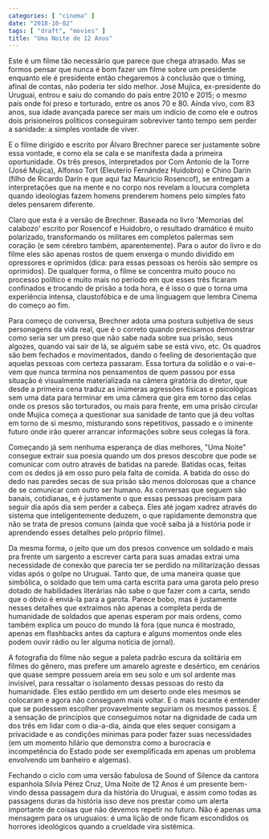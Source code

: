 ```yaml
---
categories: [ "cinema" ]
date: "2018-10-02"
tags: [ "draft", "movies" ]
title: "Uma Noite de 12 Anos"
---
```

Este é um filme tão necessário que parece que chega atrasado. Mas se
formos pensar que nunca é bom fazer um filme sobre um presidente enquanto
ele é presidente então chegaremos à conclusão que o timing, afinal
de contas, não poderia ter sido melhor. José Mujica, ex-presidente do
Uruguai, entrou e saiu do comando do país entre 2010 e 2015; o mesmo
país onde foi preso e torturado, entre os anos 70 e 80. Ainda vivo,
com 83 anos, sua idade avançada parece ser mais um indício de como
ele e outros dois prisioneiros políticos conseguiram sobreviver tanto
tempo sem perder a sanidade: a simples vontade de viver.

E o filme dirigido e escrito por Álvaro Brechner parece ser justamente
sobre essa vontade, e como ela se cala e se manifesta dada a primeira
oportunidade. Os três presos, interpretados por Com Antonio de la Torre
(José Mujica), Alfonso Tort (Eleuterio Fernández Huidobro) e Chino
Darín (filho de Ricardo Darín e que aqui faz Mauricio Rosencof),
se entregam a interpretações que na mente e no corpo nos revelam a
loucura completa quando ideologias fazem homens prenderem homens pelo
simples fato deles pensarem diferente.

Claro que esta é a versão de Brechner. Baseada no livro 'Memorias del
calabozo' escrito por Rosencof e Huidobro, o resultado dramático é
muito polarizado, transformando os militares em completos palermas sem
coração (e sem cérebro também, aparentemente). Para o autor do livro
e do filme eles são apenas rostos de quem enxerga o mundo dividido em
opressores e oprimidos (dica: para essas pessoas os heróis são sempre
os oprimidos). De qualquer forma, o filme se concentra muito pouco no
processo político e muito mais no período em que esses três ficaram
confinados e trocando de prisão a toda hora, e é isso o que o torna
uma experiência intensa, claustofóbica e de uma linguagem que lembra
Cinema do começo ao fim.

Para começo de conversa, Brechner adota uma postura subjetiva de
seus personagens da vida real, que é o correto quando precisamos
demonstrar como seria ser um preso que não sabe nada sobre sua prisão,
seus algozes, quando vai sair de lá, se alguém sabe se está vivo,
etc. Os quadros são bem fechados e movimentados, dando o feeling de
desorientação que aquelas pessoas com certeza passaram. Essa tortura da
solidão e o vai-e-vem que nunca termina nos pensamentos de quem passou
por essa situação é visualmente materializada na câmera giratória
do diretor, que desde a primeira cena traduz as inúmeras agressões
físicas e psicológicas sem uma data para terminar em uma câmera que
gira em torno das celas onde os presos são torturados, ou mais para
frente, em uma prisão circular onde Mujica começa a questionar sua
sanidade de tanto que já deu voltas em torno de si mesmo, misturando
sons repetitivos, passado e o iminente futuro onde irão querer arrancar
informações sobre seus colegas lá fora.

Começando já sem nenhuma esperança de dias melhores, "Uma Noite"
consegue extrair sua poesia quando um dos presos descobre que pode se
comunicar com outro através de batidas na parede. Batidas ocas, feitas
com os dedos já em osso puro pela falta de comida. A batida do osso do
dedo nas paredes secas de sua prisão são menos dolorosas que a chance de
se comunicar com outro ser humano. As conversas que seguem são banais,
cotidianas, e é justamente o que essas pessoas precisam para seguir
dia após dia sem perder a cabeça. Eles até jogam xadrez através do
sistema que inteligentemente deduzem, o que rapidamente demonstra que
não se trata de presos comuns (ainda que você saiba já a história
pode ir aprendendo esses detalhes pelo próprio filme).

Da mesma forma, o jeito que um dos presos convence um soldado e mais
pra frente um sargento a escrever carta para suas amadas extrai uma
necessidade de conexão que parecia ter se perdido na militarização
dessas vidas após o golpe no Uruguai. Tanto que, de uma maneira quase
que simbólica, o soldado que tem uma carta escrita para uma garota
pelo preso dotado de habilidades literárias não sabe o que fazer com
a carta, sendo que o óbvio é enviá-la para a garota. Parece bobo,
mas é justamente nesses detalhes que extraímos não apenas a completa
perda de humanidade de soldados que apenas esperam por mais ordens,
como também explica um pouco do mundo lá fora (que nunca é mostrado,
apenas em flashbacks antes da captura e alguns momentos onde eles podem
ouvir rádio ou ler alguma notícia de jornal).

A fotografia do filme não segue a paleta padrão escura da solitária
em filmes do gênero, mas prefere um amarelo agreste e desértico, em
cenários que quase sempre possuem areia em seu solo e um sol ardente
mas invisível, para ressaltar o isolamento dessas pessoas do resto
da humanidade. Eles estão perdido em um deserto onde eles mesmos se
colocaram e agora não conseguem mais voltar. E o mais tocante é entender
que se pudessem escolher provavelmente seguiriam os mesmos passos. É
a sensação de princípios que conseguimos notar na dignidade de cada
um dos três em lidar com o dia-a-dia, ainda que eles sequer consigam a
privacidade e as condições mínimas para poder fazer suas necessidades
(em um momento hilário que demonstra como a burocracia e incompetência
do Estado pode ser exemplificada em apenas um problema envolvendo um
banheiro e algemas).

Fechando o ciclo com uma versão fabulosa de Sound of Silence da cantora
espanhola Silvia Pérez Cruz, Uma Noite de 12 Anos é um presente
bem-vindo dessa passagem dura da história do Uruguai, e assim como
todas as passagens duras da história isso deve nos prestar como um
alerta importante de coisas que não devemos repetir no futuro. Não
é apenas uma mensagem para os uruguaios: é uma lição de onde ficam
escondidos os horrores ideológicos quando a crueldade vira sistêmica.
